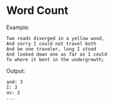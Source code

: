 # Word Count

Example:
```
Two roads diverged in a yellow wood,
And sorry I could not travel both
And be one traveler, long I stood
And looked down one as far as I could
To where it bent in the undergrowth;
```
Output:
```
and: 3
I: 3
as: 2
...
```
